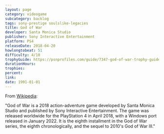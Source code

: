 ```yaml
---
layout: page
category: videogame
subcategory: backlog
tags: sony-prestige soulslike-legacies
title: God of War
developer: Santa Monica Studio
publisher: Sony Interactive Entertainment
platform: PS4
releaseDate: 2018-04-20
howlongtobeat: 51
difficulty: 4/10
trophyGuide: https://psnprofiles.com/guide/7347-god-of-war-trophy-guide
durationHours:
trophies:
percent:
link:
date: 1991-01-01
---
```


From [Wikipedia](https://en.wikipedia.org/wiki/God_of_War_(2018_video_game)):

"God of War is a 2018 action-adventure game developed by Santa Monica Studio and published by Sony Interactive Entertainment. The game was released worldwide for the PlayStation 4 in April 2018, with a Windows port released in January 2022. It is the eighth installment in the God of War series, the eighth chronologically, and the sequel to 2010's God of War III."

